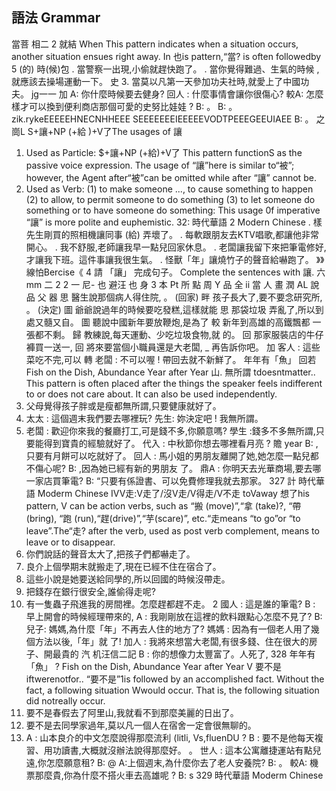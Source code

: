## 語法 Grammar
當菩 相二  2 就結     When
This pattern indicates when a situation occurs, another situation ensues right away. In
也is pattern,“當? is often followedby 5 (的) 時(候)包
. 當警察一出現,小偷就趕快跑了。
. 當你覺得難過、生氣的時候 ,就應該去操場運動一下。
史
3. 當莫以凡第一天參加功夫社時,就愛上了中國功夫。
jg一一
加 A: 你什麼時候要去健身?
回人 : 什麼事情會讓你很傷心?
較A: 怎麼樣才可以換到便利商店那個可愛的史努比娃娃 ?
B:                                                  。
B:                                                  。
zik.rykeEEEEEHNECNHHEEE SEEEEEEEIEEEEEVODTPEEEGEEUIAEE
B:                                                  。
之
崗L S+讓+NP (+給 )+V了The usages of 讓
1. Used as Particle: $+讓+NP (+給)+V了
This pattern functionS as the passive voice expression. The usage of “讓”here is
similar to“被”; however, the Agent after“被”can be omitted while after “讓”
cannot be.
2. Used as Verb:
(1) to make someone ..., to cause something to happen
(2) to allow, to permit someone to do something
(3) to let someone do something or to have someone do something: This usage 0f
imperative “讓” is more polite and euphemistic.
32:
時代華語             2
Modern Chinese
. 樣先生剛買的照相機讓同事 (給) 弄壞了。
. 每軟跟朋友去KTV唱歌,都讓他非常開心。
. 我不舒服,老師讓我早一點兒回家休息。
. 老闆讓我留下來把筆電修好,才讓我下班。這件事讓我很生氣。
. 怪獸「年」讓燒竹子的聲音給嚇跑了。
》》線怕Bercise《 4
請     「讓」  完成句子。 Complete the sentences with 讓.
六 mm 二 2 2 一
尼-
也
避汪
也
身
3
本
Pt
所
點
周
Y 品
全
ii
當
人
畫
潤
AL
說
品
父
器
思 醫生說那個病人得住院,            。 (回家)
畔 孩子長大了,要不要念研究所,         。 (決定)
圖 爺爺說過年的時候要吃發糕,這樣就能
思 那袋垃圾          弄亂了,所以到處又髓又自。
圖 聽說中國新年要放鞭炮,是為了
較 新年到高雄的高鐵飄都          一張都不剩。
歸 教練說,每天運動、少吃垃圾食物,就        的。
回 那家服裝店的牛仔褲買一送一,
回 將來要當個小職員還是大老闆, _ 再告訴你吧。
加 客人 : 這些菜吃不完,可以             轉
老闆 : 不可以喔 ! 帶回去就不新鮮了。
年年有「魚」 回若
Fish on the Dish, Abundance Year after Year
山. 無所謂 tdoesntmatter..
This pattern is often placed after the things the speaker feels indifferent to or does not
care about. It can also be used independently.
1. 父母覺得孩子胖或是瘦都無所謂,只要健康就好了。
2. 太太 : 這個週末我們要去哪裡玩?
先生: 妳決定吧 ! 我無所謂。
3. 老闆 : 歡迎你來我的餐廳打工,可是錢不多,你願意嗎?
學生 :錢多不多無所謂,只要能得到寶貴的經驗就好了。
代入 : 中秋節你想去哪裡看月亮 ?
贍
year
B:             , 只要有月餅可以吃就好了。
回人 : 馬小姐的男朋友離開了她,她怎麼一點兒都不傷心呢?
B:             ,因為她已經有新的男朋友
了。
鼎A : 你明天去光華商場,要去哪一家店買筆電?
B:     “只要有係證書、可以免費修理我就去那家。
327
計
時代華語
Moderm Chinese
IVV走:V走了/沒V走/V得走/V不走 toVaway
想了his pattern, V can be action verbs, such as “搬 (move)”,“拿 (take)?, “帶 (bring),
“跑 (run),“趕(drive)”,“芋(scare)”, etc.“走means “to go”or “to leave”.The“走?
after the verb, used as post verb complement, means to leave or to disappear.
1. 你們說話的聲音太大了,把孩子們都嚇走了。
2. 良介上個學期末就搬走了,現在已經不住在宿合了。
3. 這些小說是她要送給同學的,所以回國的時候沒帶走。
4. 把錢存在銀行很安全,誰偷得走呢?
5. 有一隻蟲子飛進我的房間裡。怎麼趕都趕不走。
2
國人 : 這是誰的筆電?
B : 早上開會的時候經理帶來的,
 A : 我剛剛放在這裡的飲料跟點心怎麼不見了?
B:
 兒子: 媽媽,為什麼「年」不再去人住的地方了?
媽媽 : 因為有一個老人用了幾個方法以後,「年」就
了!
加人 : 我將來想當大老闆,有很多錢、住在很大的房子、開最貴的
汽  机汪信二記
B : 你的想像力太豐富了。人死了,
328
年年有「魚」              ?
Fish on the Dish, Abundance Year after Year
V 要不是 iftwerenotfor..
“要不是”1is followed by an accomplished fact. Without the fact, a following situation
Wwould occur. That is, the following situation did notreally occur.
1. 要不是春假去了阿里山,我就看不到那麼美麗的日出了。
2. 要不是去同學家過年,莫以凡一個人在宿舍一定會很無聊的。
3. A : 山本良介的中文怎麼說得那麼流利 (litli, Vs,fluenDU ?
B : 要不是他每天複習、用功讀書,大概就沒辦法說得那麼好。
。 世人 : 這本公寓離捷運站有點兒遠,你怎麼願意租?
B:                                                  @
 A:上個週末,為什麼你去了老人安養院?
B:                                                  。
較A: 機票那麼貴,你為什麼不搭火車去高雄呢 ?
B:                                                  s
329
時代華語
Moderm Chinese
